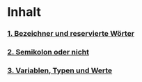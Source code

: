 # Inhalt

### [1. Bezeichner und reservierte Wörter](Bezeichner_Reservierte_Woerter.md)

### [2. Semikolon oder nicht](Semikolon_oder_nicht.md)

### [3. Variablen, Typen und Werte](Variablen_Typen_Werte.md)
